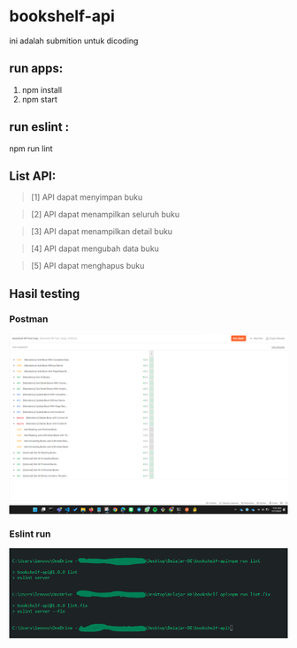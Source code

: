 # bookshelf-api
ini adalah submition untuk dicoding

## run apps:
1. npm install
2. npm start

## run eslint : 
npm run lint

## List API:

>[1] API dapat menyimpan buku

>[2] API dapat menampilkan seluruh buku

>[3] API dapat menampilkan detail buku

>[4] API dapat mengubah data buku

>[5] API dapat menghapus buku

## Hasil testing
### Postman
![Testing Postman](./testing/testingPosman.png)
### Eslint run
![Testing Eslint run](./testing/testingEslint.png)
